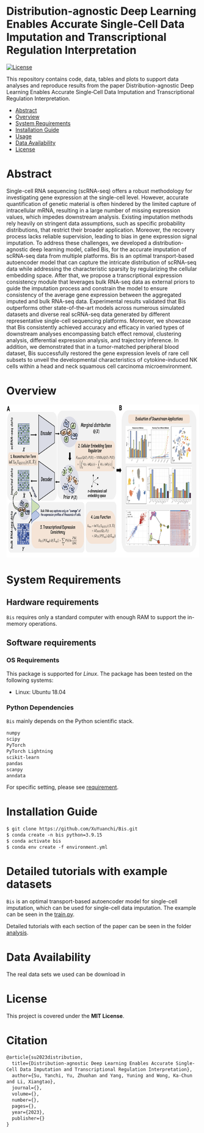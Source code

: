 # Distribution-agnostic Deep Learning Enables Accurate Single‐Cell Data Imputation and Transcriptional Regulation Interpretation
[![License](https://img.shields.io/badge/License-MIT-green.svg)](https://opensource.org/licenses/MIT)

This repository contains code, data, tables and plots to support data analyses and reproduce results from the paper Distribution-agnostic Deep Learning Enables Accurate Single‐Cell Data Imputation and Transcriptional Regulation Interpretation.
- [Abstract](#abstract)
- [Overview](#overview)
- [System Requirements](#system-requirements)
- [Installation Guide](#installation-guide)
- [Usage](#Usage)
- [Data Availability](#data-availability)
- [License](#license)


# Abstract
Single-cell RNA sequencing (scRNA-seq) offers a robust methodology for investigating gene expression at the single-cell level. However, accurate quantification of genetic material is often hindered by the limited capture of intracellular mRNA, resulting in a large number of missing expression values, which impedes downstream analysis. Existing imputation methods rely heavily on stringent data assumptions, such as specific probability distributions, that restrict their broader application. Moreover, the recovery process lacks reliable supervision, leading to bias in gene expression signal imputation. To address these challenges, we developed a distribution-agnostic deep learning model, called Bis, for the accurate imputation of scRNA-seq data from multiple platforms. Bis is an optimal transport-based autoencoder model that can capture the intricate distribution of scRNA-seq data while addressing the characteristic sparsity by regularizing the cellular embedding space. After that, we propose a transcriptional expression consistency module that leverages bulk RNA-seq data as external priors to guide the imputation process and constrain the model to ensure consistency of the average gene expression between the aggregated imputed and bulk RNA-seq data. Experimental results validated that Bis outperforms other state-of-the-art models across numerous simulated datasets and diverse real scRNA-seq data generated by different representative single-cell sequencing platforms. Moreover, we showcase that Bis consistently achieved accuracy and efficacy in varied types of downstream analyses encompassing batch effect removal, clustering analysis, differential expression analysis, and trajectory inference. In addition, we demonstrated that in a tumor-matched peripheral blood dataset, Bis successfully restored the gene expression levels of rare cell subsets to unveil the developmental characteristics of cytokine-induced NK cells within a head and neck squamous cell carcinoma microenvironment.

# Overview
<div align=center>
<img src="https://github.com/XuYuanchi/Bis/blob/main/framework.png" height="400" width="800">
</div>

# System Requirements
## Hardware requirements
`Bis` requires only a standard computer with enough RAM to support the in-memory operations.

## Software requirements
### OS Requirements
This package is supported for *Linux*. The package has been tested on the following systems:
+ Linux: Ubuntu 18.04

### Python Dependencies
`Bis` mainly depends on the Python scientific stack.
```
numpy
scipy
PyTorch
PyTorch Lightning
scikit-learn
pandas
scanpy
anndata
```
For specific setting, please see <a href="https://github.com/XuYuanchi/Bis/blob/main/environment.yml">requirement</a>.

# Installation Guide
```
$ git clone https://github.com/XuYuanchi/Bis.git
$ conda create -n bis python=3.9.15
$ conda activate bis
$ conda env create -f environment.yml
```
# Detailed tutorials with example datasets
`Bis` is an optimal transport-based autoencoder model for single-cell imputation, which can be used for single-cell data imputation. 
The example can be seen in the <a href="https://github.com/XuYuanchi/Bis/blob/main/train.py">train.py</a>.

Detailed tutorials with each section of the paper can be seen in the folder <a href="https://github.com/XuYuanchi/Bis/tree/main/analysis">analysis</a>.

# Data Availability
The real data sets we used can be download in

# License
This project is covered under the **MIT License**.

# Citation

```
@article{su2023distribution,
  title={Distribution-agnostic Deep Learning Enables Accurate Single‐Cell Data Imputation and Transcriptional Regulation Interpretation},
  author={Su, Yanchi, Yu, Zhuohan and Yang, Yuning and Wong, Ka-Chun and Li, Xiangtao},
  journal={},
  volume={},
  number={},
  pages={},
  year={2023},
  publisher={}
}
```
